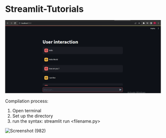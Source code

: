 # Streamlit-Tutorials

![demo](https://github.com/acfilok96/Streamlit-Tutorials/blob/main/Folder%201/demo.png)


Compilation process:

1. Open terminal
2. Set up the directory
3. run the syntax: streamlit run <filename.py>


![Screenshot (982)](https://github.com/acfilok96/Streamlit-Tutorials/assets/88615645/427f7692-30ac-4968-94e3-250bc8e3099b)
